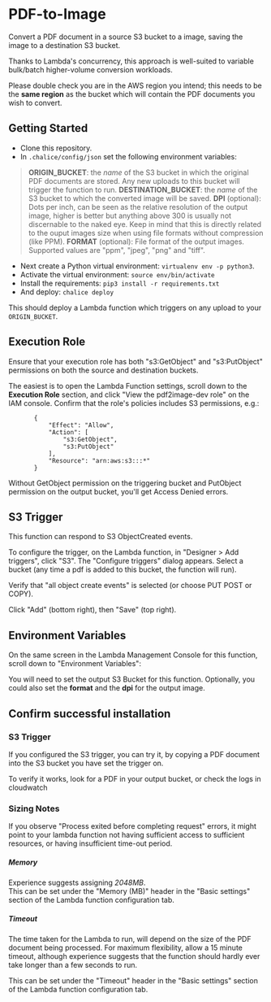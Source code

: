 # PDF-to-Image
Convert a PDF document in a source S3 bucket to a image, saving the image to a destination S3 bucket.

Thanks to Lambda's concurrency, this approach is well-suited to variable bulk/batch higher-volume conversion workloads.

Please double check you are in the AWS region you intend; this needs to be the **same region** as the bucket which will contain the PDF documents you wish to convert.

## Getting Started
- Clone this repository.
- In `.chalice/config/json` set the following environment variables:

> **ORIGIN_BUCKET**: the _name_ of the S3 bucket in which the original PDF documents are stored.  Any new uploads to this bucket will trigger the function to run.
> **DESTINATION_BUCKET**: the _name_ of the S3 bucket to which the converted image will be saved.
> **DPI** (optional): Dots per inch, can be seen as the relative resolution of the output image, higher is better but anything above 300 is usually not discernable to the naked eye. Keep in mind that this is directly related to the ouput images size when using file formats without compression (like PPM).
> **FORMAT** (optional): File format of the output images.  Supported values are "ppm", "jpeg", "png" and "tiff".

- Next create a Python virtual environment: `virtualenv env -p python3`.
- Activate the virtual environment: `source env/bin/activate`
- Install the requirements: `pip3 install -r requirements.txt`
- And deploy: `chalice deploy`

This should deploy a Lambda function which triggers on any upload to your `ORIGIN_BUCKET`. 

## Execution Role

Ensure that your execution role has both "s3:GetObject" and "s3:PutObject" permissions on both the source and destination buckets.

The easiest is to open the Lambda Function settings, scroll down to the **Execution Role** section, and click "View the
 pdf2image-dev role" on the IAM console.  Confirm that the role's policies includes S3 permissions, e.g.:

 ```
        {
            "Effect": "Allow",
            "Action": [
                "s3:GetObject",
                "s3:PutObject"
            ],
            "Resource": "arn:aws:s3:::*"
        }
```

Without GetObject permission on the triggering bucket and PutObject permission on the output bucket, you'll get Access Denied errors.

## S3 Trigger
This function can respond to S3 ObjectCreated events. 

To configure the trigger, on the Lambda function, in "Designer > Add triggers", click "S3". The "Configure triggers" dialog appears.
Select a bucket (any time a pdf is added to this bucket, the function will run).

Verify that "all object create events" is selected (or choose PUT POST or COPY).

Click "Add" (bottom right), then "Save" (top right).

## Environment Variables

On the same screen in the Lambda Management Console for this function, scroll down to "Environment Variables":

You will need to set the output S3 Bucket for this function.  Optionally, you could also set the **format** and the **dpi** for the output image.


## Confirm successful installation
### S3 Trigger
If you configured the S3 trigger, you can try it, by copying a PDF document into the S3 bucket you have set the trigger on.

To verify it works, look for a PDF in your output bucket, or check the logs in cloudwatch

### Sizing Notes
If you observe "Process exited before completing request" errors, it might point to your lambda function not having sufficient access to sufficient resources, or having insufficient time-out period.
##### Memory
Experience suggests assigning *2048MB*.  
This can be set under the "Memory (MB)" header in the "Basic settings" section of the Lambda function configuration tab.

##### Timeout
The time taken for the Lambda to run, will depend on the size of the PDF document being processed.  For maximum flexibility, allow a 15 minute timeout, although experience suggests that the function should hardly ever take longer than a few seconds to run. 

This can be set under the "Timeout" header in the "Basic settings" section of the Lambda function configuration tab.
